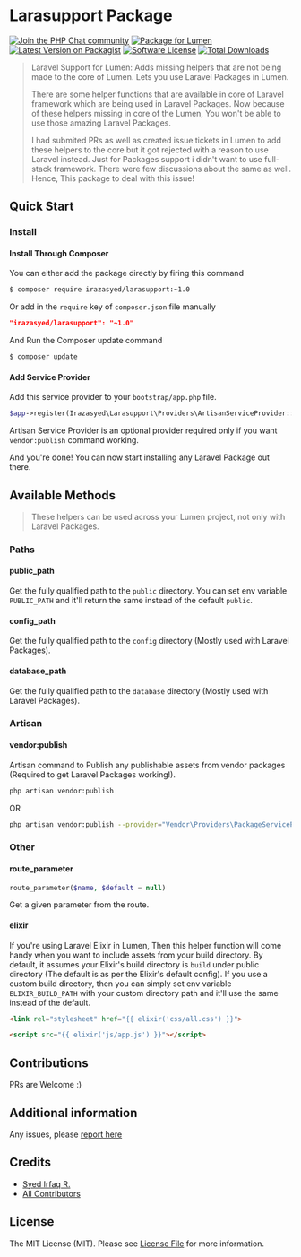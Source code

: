 Larasupport Package
====================

[![Join the PHP Chat community][ico-phpchat]][link-phpchat]
[![Package for Lumen][ico-package]][link-repo]
[![Latest Version on Packagist][ico-version]][link-packagist]
[![Software License][ico-license]][link-license]
[![Total Downloads][ico-downloads]][link-downloads]

> Laravel Support for Lumen: Adds missing helpers that are not being made to the core of Lumen. Lets you use Laravel Packages in Lumen.
>
> There are some helper functions that are available in core of Laravel framework which are being used in Laravel Packages. Now because of these helpers missing in core of the Lumen, You won't be able to use those amazing Laravel Packages.
>
> I had submited PRs as well as created issue tickets in Lumen to add these helpers to the core but it got rejected with a reason to use Laravel instead. Just for Packages support i didn't want to use full-stack framework. There were few discussions about the same as well. Hence, This package to deal with this issue!

## Quick Start


### Install

#### Install Through Composer

You can either add the package directly by firing this command

``` bash
$ composer require irazasyed/larasupport:~1.0
```
    
Or add in the `require` key of `composer.json` file manually

``` json
"irazasyed/larasupport": "~1.0"
```

And Run the Composer update command

``` bash
$ composer update
```

#### Add Service Provider

Add this service provider to your `bootstrap/app.php` file.

``` php
$app->register(Irazasyed\Larasupport\Providers\ArtisanServiceProvider::class);
```
Artisan Service Provider is an optional provider required only if you want `vendor:publish` command working.

And you're done! You can now start installing any Laravel Package out there.

## Available Methods
> These helpers can be used across your Lumen project, not only with Laravel Packages.

### Paths

#### public_path
Get the fully qualified path to the `public` directory. You can set env variable `PUBLIC_PATH` and it'll return the same instead of the default `public`.

#### config_path
Get the fully qualified path to the `config` directory (Mostly used with Laravel Packages).

#### database_path
Get the fully qualified path to the `database` directory (Mostly used with Laravel Packages).

### Artisan

#### vendor:publish
Artisan command to Publish any publishable assets from vendor packages (Required to get Laravel Packages working!).

``` bash
php artisan vendor:publish
```
OR

``` bash
php artisan vendor:publish --provider="Vendor\Providers\PackageServiceProvider" 
```

### Other

#### route_parameter

``` php
route_parameter($name, $default = null)
```
Get a given parameter from the route.

#### elixir

If you're using Laravel Elixir in Lumen, Then this helper function will come handy when you want to include assets from your build directory. By default, it assumes your Elixir's build directory is `build` under public directory (The default is as per the Elixir's default config). If you use a custom build directory, then you can simply set env variable `ELIXIR_BUILD_PATH` with your custom directory path and it'll use the same instead of the default.

``` html
<link rel="stylesheet" href="{{ elixir('css/all.css') }}">

<script src="{{ elixir('js/app.js') }}"></script>
```

## Contributions

PRs are Welcome :)

## Additional information

Any issues, please [report here][link-issues]

## Credits

- [Syed Irfaq R.][link-author]
- [All Contributors][link-contributors]

## License

The MIT License (MIT). Please see [License File][link-license] for more information.

[ico-phpchat]: https://img.shields.io/badge/Join-PHP%20Chat-blue.svg?style=flat-square
[ico-version]: https://img.shields.io/packagist/v/irazasyed/larasupport.svg?style=flat-square
[ico-license]: https://img.shields.io/badge/license-MIT-brightgreen.svg?style=flat-square
[ico-downloads]: https://img.shields.io/packagist/dt/irazasyed/larasupport.svg?style=flat-square
[ico-package]: https://img.shields.io/badge/Package%20for%20-Lumen-blue.svg?style=flat-square

[link-phpchat]: https://phpchat.co/?ref=larasupport
[link-author]: https://github.com/irazasyed
[link-repo]: https://github.com/irazasyed/larasupport
[link-license]: https://github.com/irazasyed/larasupport/blob/master/LICENSE.md
[link-issues]: https://github.com/irazasyed/larasupport/issues
[link-contributors]: https://github.com/irazasyed/larasupport/contributors
[link-packagist]: https://packagist.org/packages/irazasyed/larasupport
[link-downloads]: https://packagist.org/packages/irazasyed/larasupport/stats
